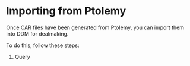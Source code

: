 # Importing from Ptolemy

Once CAR files have been generated from Ptolemy, you can import them into DDM for dealmaking.

To do this, follow these steps:

1. Query 